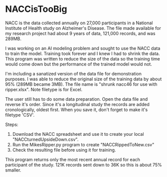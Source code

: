 # NACCisTooBig
NACC is the data collected annually on 27,000 participants in a National Institute of Health study on Alzheimer's Disease. The file made available for my research project had about 9 years of data, 121,000 records, and was 289MB.

I was working on an AI modeling problem and sought to use the NACC data to train the model. Training took forever and I knew I had to shrink the data. This program was written to reduce the size of the data so the training time would come down but the performance of the trained model would not. 

I'm including a sanatized version of the data file for demonstration purposes. I was able to reduce the original size of the training data by about 95% (289MB became 3MB). The file name is "shrunk nacc46 for use with ripper.xlsx". Note filetype is for Excel.

The user still has to do some data preparation. Open the data file and reverse it's order.  Since it's a longitudinal study the records are added cronologically, oldest first. When you save it, don't forget to make it's filetype 'CSV'.    

Steps:
1. Download the NACC spreadsheet and use it to create your local "NACCturnedUpsideDown.csv".
2. Run the MikesRipper.py program to create "NACCRippedToNew<N>.csv"
3. Check the resulting file before using it for training.  

This program returns only the most recent annual record for each participant of the study. 121K records sent down to 36K so this is about 75% smaller.  

